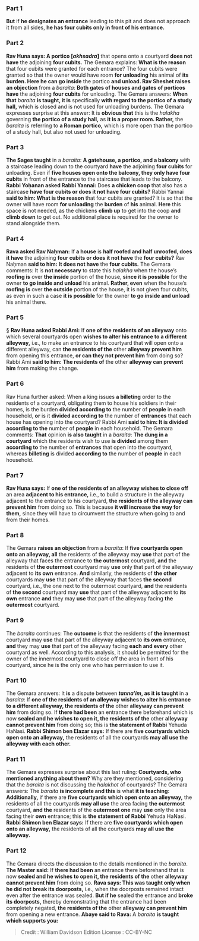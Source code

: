 
### Part 1
<b>But</b> if <b>he designates an entrance</b> leading to this pit and does not approach it from all sides, <b>he has four cubits only in front of his entrance.</b>

### Part 2
<b>Rav Huna says: A portico [<i>akhsadra</i>]</b> that opens onto a courtyard <b>does not have</b> the adjoining <b>four cubits.</b> The Gemara explains: <b>What is the reason</b> that four cubits were granted for each entrance? The four cubits were granted so that the owner would have room <b>for unloading</b> his animal of <b>its burden. Here he can go inside</b> the portico <b>and unload. Rav Sheshet raises an objection</b> from a <i>baraita</i>: <b>Both gates of houses and gates of porticos have</b> the adjoining <b>four cubits</b> for unloading. The Gemara answers: <b>When that</b> <i>baraita</i> <b>is taught, it is</b> specifically <b>with regard to the portico of a study hall,</b> which is closed and is not used for unloading burdens. The Gemara expresses surprise at this answer: It is <b>obvious that</b> this is the <i>halakha</i> governing <b>the portico of a study hall,</b> as <b>it is a proper room. Rather,</b> the <i>baraita</i> is referring to <b>a Roman portico,</b> which is more open than the portico of a study hall, but also not used for unloading.

### Part 3
<b>The Sages taught</b> in a <i>baraita</i>: <b>A gatehouse, a portico, and a balcony</b> with a staircase leading down to the courtyard <b>have</b> the adjoining <b>four cubits</b> for unloading. Even if <b>five houses open onto the balcony, they only have four cubits</b> in front of the entrance to the staircase that leads to the balcony. <b>Rabbi Yoḥanan asked Rabbi Yannai:</b> Does <b>a chicken coop</b> that also has a staircase <b>have four cubits or does it not have four cubits?</b> Rabbi Yannai <b>said to him: What is the reason</b> that four cubits are granted? It is so that the owner will have room <b>for unloading</b> the <b>burden</b> of <b>his</b> animal. <b>Here</b> this space is not needed, as the chickens <b>climb up</b> to get into the coop <b>and climb down</b> to get out. No additional place is required for the owner to stand alongside them.

### Part 4
<b>Rava asked Rav Naḥman:</b> If <b>a house</b> is <b>half roofed and half unroofed, does it have</b> the adjoining <b>four cubits or does it not have</b> the <b>four cubits?</b> Rav Naḥman <b>said to him: It does not have</b> the <b>four cubits.</b> The Gemara comments: It is <b>not necessary</b> to state this <i>halakha</i> when the house’s <b>roofing is</b> over <b>the inside</b> portion of the house, <b>since it is possible</b> for the owner <b>to go inside and unload</b> his animal. <b>Rather, even</b> when the house’s <b>roofing is</b> over <b>the outside</b> portion of the house, it is not given four cubits, as even in such a case <b>it is possible</b> for the owner <b>to go inside and unload</b> his animal there.

### Part 5
§ <b>Rav Huna asked Rabbi Ami:</b> If <b>one of the residents of an alleyway</b> onto which several courtyards open <b>wishes to alter his entrance to a different alleyway,</b> i.e., to make an entrance to his courtyard that will open onto a different alleyway, can <b>the residents of the</b> other <b>alleyway prevent him</b> from opening this entrance, <b>or can they not prevent him</b> from doing so? Rabbi Ami <b>said to him: The residents of</b> the other <b>alleyway can prevent him</b> from making the change.

### Part 6
Rav Huna further asked: When a king issues <b>a billeting</b> order to the residents of a courtyard, obligating them to house his soldiers in their homes, is the burden <b>divided according to</b> the number of <b>people</b> in each household, <b>or</b> is it <b>divided according to</b> the number of <b>entrances</b> that each house has opening into the courtyard? Rabbi Ami <b>said to him: It is divided according to the</b> number of <b>people</b> in each household. The Gemara comments: <b>That</b> opinion <b>is also taught</b> in a <i>baraita</i>: <b>The dung in a courtyard</b> which the residents wish to use <b>is divided</b> among them <b>according to</b> the number of <b>entrances</b> that open into the courtyard, whereas <b>billeting</b> is divided <b>according to</b> the number of <b>people</b> in each household.

### Part 7
<b>Rav Huna says:</b> If <b>one of the residents of an alleyway wishes to close off</b> an area <b>adjacent to his entrance,</b> i.e., to build a structure in the alleyway adjacent to the entrance to his courtyard, <b>the residents of the alleyway can prevent him</b> from doing so. This is because <b>it will increase the way for them,</b> since they will have to circumvent the structure when going to and from their homes.

### Part 8
The Gemara <b>raises an objection</b> from a <i>baraita</i>: If <b>five courtyards open onto an alleyway, all</b> the residents of the alleyway may <b>use</b> that part of the alleyway that faces the entrance to <b>the outermost</b> courtyard, <b>and</b> the residents of <b>the outermost</b> courtyard may <b>use</b> only that part of the alleyway adjacent to <b>its own</b> entrance. <b>And</b> similarly, the residents of <b>the other</b> courtyards may <b>use</b> that part of the alleyway that faces <b>the second</b> courtyard, i.e., the one next to the outermost courtyard, <b>and</b> the residents of <b>the second</b> courtyard may <b>use</b> that part of the alleyway adjacent to <b>its own</b> entrance <b>and</b> they may <b>use</b> that part of the alleyway facing <b>the outermost</b> courtyard.

### Part 9
The <i>baraita</i> continues: The <b>outcome</b> is that the residents of <b>the innermost</b> courtyard may <b>use</b> that part of the alleyway adjacent to <b>its own</b> entrance, <b>and</b> they may <b>use</b> that part of the alleyway facing <b>each and every</b> other courtyard as well. According to this analysis, it should be permitted for the owner of the innermost courtyard to close off the area in front of his courtyard, since he is the only one who has permission to use it.

### Part 10
The Gemara answers: It <b>is</b> a dispute between <b><i>tanna’im</i>, as it is taught</b> in a <i>baraita</i>: If <b>one of the residents of an alleyway wishes to alter his entrance to a different alleyway, the residents of the</b> other <b>alleyway can prevent him</b> from doing so. If <b>there had been</b> an entrance there beforehand which is now <b>sealed and he wishes to open it, the residents of the</b> other <b>alleyway cannot prevent him</b> from doing so; this is <b>the statement of Rabbi</b> Yehuda HaNasi. <b>Rabbi Shimon ben Elazar says:</b> If there are <b>five courtyards which open onto an alleyway,</b> the residents of all the courtyards <b>may all use the alleyway with each other.</b>

### Part 11
The Gemara expresses surprise about this last ruling: <b>Courtyards, who mentioned anything about them?</b> Why are they mentioned, considering that the <i>baraita</i> is not discussing the <i>halakhot</i> of courtyards? The Gemara answers: The <i>baraita</i> <b>is incomplete and this</b> is what <b>it is teaching: Additionally,</b> if there are <b>five courtyards which open onto an alleyway,</b> the residents of all the courtyards <b>may all use</b> the area facing <b>the outermost</b> courtyard, <b>and the</b> residents of the <b>outermost one</b> may <b>use</b> only the area facing their <b>own</b> entrance; this is <b>the statement of Rabbi</b> Yehuda HaNasi. <b>Rabbi Shimon ben Elazar says:</b> If there are <b>five courtyards which open onto an alleyway,</b> the residents of all the courtyards <b>may all use the alleyway.</b>

### Part 12
The Gemara directs the discussion to the details mentioned in the <i>baraita</i>. <b>The Master said:</b> If <b>there had been</b> an entrance there beforehand that is now <b>sealed and he wishes to open it, the residents of the</b> other <b>alleyway cannot prevent him</b> from doing so. <b>Rava says: This was taught only when he did not break its doorposts,</b> i.e., when the doorposts remained intact even after the entrance was sealed. <b>But if he</b> sealed the entrance and <b>broke its doorposts,</b> thereby demonstrating that the entrance had been completely negated, <b>the residents of the</b> other <b>alleyway can prevent him</b> from opening a new entrance. <b>Abaye said to Rava:</b> A <i>baraita</i> <b>is taught which supports you:</b>

>Credit : William Davidson Edition
>License : CC-BY-NC